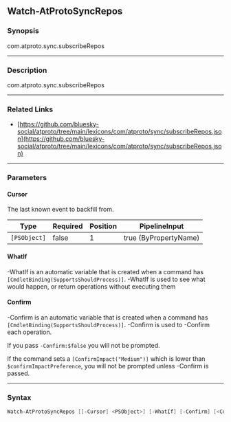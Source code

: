 Watch-AtProtoSyncRepos
----------------------




### Synopsis
com.atproto.sync.subscribeRepos



---


### Description

com.atproto.sync.subscribeRepos



---


### Related Links
* [https://github.com/bluesky-social/atproto/tree/main/lexicons/com/atproto/sync/subscribeRepos.json](https://github.com/bluesky-social/atproto/tree/main/lexicons/com/atproto/sync/subscribeRepos.json)





---


### Parameters
#### **Cursor**

The last known event to backfill from.






|Type        |Required|Position|PipelineInput        |
|------------|--------|--------|---------------------|
|`[PSObject]`|false   |1       |true (ByPropertyName)|



#### **WhatIf**
-WhatIf is an automatic variable that is created when a command has ```[CmdletBinding(SupportsShouldProcess)]```.
-WhatIf is used to see what would happen, or return operations without executing them
#### **Confirm**
-Confirm is an automatic variable that is created when a command has ```[CmdletBinding(SupportsShouldProcess)]```.
-Confirm is used to -Confirm each operation.

If you pass ```-Confirm:$false``` you will not be prompted.


If the command sets a ```[ConfirmImpact("Medium")]``` which is lower than ```$confirmImpactPreference```, you will not be prompted unless -Confirm is passed.



---


### Syntax
```PowerShell
Watch-AtProtoSyncRepos [[-Cursor] <PSObject>] [-WhatIf] [-Confirm] [<CommonParameters>]
```
